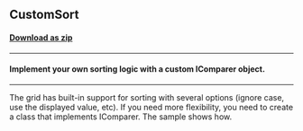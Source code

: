 ## CustomSort
#### [Download as zip](https://minhaskamal.github.io/DownGit/#/home?url=https://github.com/GrapeCity/ComponentOne-WinForms-Samples/tree/master/NetFramework\FlexGrid\CS\CustomSort)
____
#### Implement your own sorting logic with a custom IComparer object.
____
The grid has built-in support for sorting with several options (ignore case, use the displayed value, etc). If you need more flexibility, you need to create a class that implements IComparer. The sample shows how. 